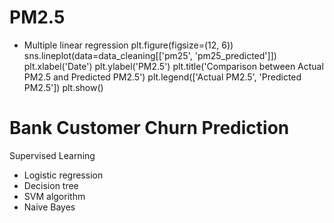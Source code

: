   # PM2.5 
   * Multiple linear regression
plt.figure(figsize=(12, 6))
sns.lineplot(data=data_cleaning[['pm25', 'pm25_predicted']])
plt.xlabel('Date')
plt.ylabel('PM2.5')
plt.title('Comparison between Actual PM2.5 and Predicted PM2.5')
plt.legend(['Actual PM2.5', 'Predicted PM2.5'])
plt.show()
  # Bank Customer Churn Prediction
  Supervised Learning
   * Logistic regression
   * Decision tree
   * SVM algorithm
   * Naive Bayes
